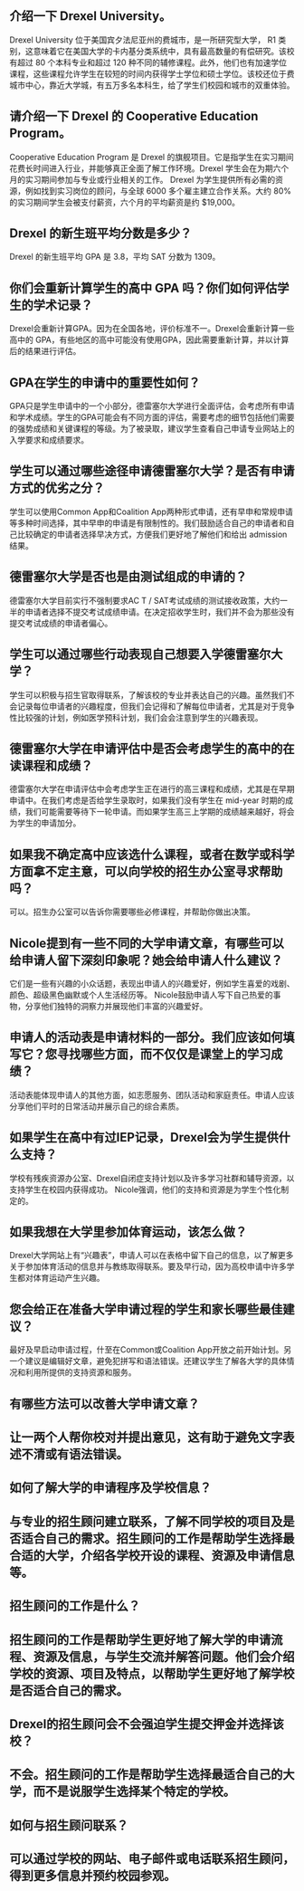 
## 介绍一下 Drexel University。

Drexel University 位于美国宾夕法尼亚州的费城市，是一所研究型大学， R1 类别，这意味着它在美国大学的卡内基分类系统中，具有最高数量的有偿研究。该校有超过 80 个本科专业和超过 120 种不同的辅修课程。此外，他们也有加速学位课程，这些课程允许学生在较短的时间内获得学士学位和硕士学位。该校还位于费城市中心，靠近大学城，有五万多名本科生，给了学生们校园和城市的双重体验。

## 请介绍一下 Drexel 的 Cooperative Education Program。

Cooperative Education Program 是 Drexel 的旗舰项目。它是指学生在实习期间花费长时间进入行业，并能够真正全面了解工作环境。Drexel 学生会在为期六个月的实习期间参加与专业或行业相关的工作。 Drexel 为学生提供所有必需的资源，例如找到实习岗位的顾问，与全球 6000 多个雇主建立合作关系。大约 80% 的实习期间学生会被支付薪资，六个月的平均薪资是约 $19,000。

## Drexel 的新生班平均分数是多少？

Drexel 的新生班平均 GPA 是 3.8，平均 SAT 分数为 1309。

## 你们会重新计算学生的高中 GPA 吗？你们如何评估学生的学术记录？

Drexel会重新计算GPA。因为在全国各地，评价标准不一。Drexel会重新计算一些高中的 GPA，有些地区的高中可能没有使用GPA，因此需要重新计算，并以计算后的结果进行评估。


## GPA在学生的申请中的重要性如何？  

GPA只是学生申请中的一个小部分，德雷塞尔大学进行全面评估，会考虑所有申请和学术成绩。学生的GPA可能会有不同方面的评估，需要考虑的细节包括他们需要的强势成绩和关键课程的等级。为了被录取，建议学生查看自己申请专业网站上的入学要求和成绩要求。


## 学生可以通过哪些途径申请德雷塞尔大学？是否有申请方式的优劣之分？  

学生可以使用Common App和Coalition App两种形式申请，还有早申和常规申请等多种时间选择，其中早申的申请是有限制性的。我们鼓励适合自己的申请者和自己比较确定的申请者选择早决方式，方便我们更好地了解他们和给出 admission 结果。


## 德雷塞尔大学是否也是由测试组成的申请的？  

德雷塞尔大学目前实行不强制要求AC T / SAT考试成绩的测试接收政策，大约一半的申请者选择不提交考试成绩申请。在决定招收学生时，我们并不会为那些没有提交考试成绩的申请者偏心。


## 学生可以通过哪些行动表现自己想要入学德雷塞尔大学？  

学生可以积极与招生官取得联系，了解该校的专业并表达自己的兴趣。虽然我们不会记录每位申请者的兴趣程度，但我们会记得和了解每位申请者，尤其是对于竞争性比较强的计划，例如医学预科计划，我们会会注意到学生的兴趣表现。 


## 德雷塞尔大学在申请评估中是否会考虑学生的高中的在读课程和成绩？  

德雷塞尔大学在申请评估中会考虑学生正在进行的高三课程和成绩，尤其是在早期申请中。在我们考虑是否给学生录取时，如果我们没有学生在 mid-year 时期的成绩，我们可能需要等待下一轮申请。而如果学生高三上学期的成绩越来越好，将会为学生的申请加分。


## 如果我不确定高中应该选什么课程，或者在数学或科学方面拿不定主意，可以向学校的招生办公室寻求帮助吗？ 

可以。招生办公室可以告诉你需要哪些必修课程，并帮助你做出决策。 

## Nicole提到有一些不同的大学申请文章，有哪些可以给申请人留下深刻印象呢？她会给申请人什么建议？

它们是一些有兴趣的小众话题，表现出申请人的兴趣爱好，例如学生喜爱的戏剧、颜色、超级黑色幽默或个人生活经历等。 Nicole鼓励申请人写下自己热爱的事物，分享他们独特的洞察力并展现他们丰富的兴趣爱好。 

## 申请人的活动表是申请材料的一部分。我们应该如何填写它？您寻找哪些方面，而不仅仅是课堂上的学习成绩？

活动表能体现申请人的其他方面，如志愿服务、团队活动和家庭责任。申请人应该分享他们平时的日常活动并展示自己的综合素质。 

## 如果学生在高中有过IEP记录，Drexel会为学生提供什么支持？

学校有残疾资源办公室、Drexel自闭症支持计划以及许多学习社群和辅导资源，以支持学生在校园内获得成功。 Nicole强调，他们的支持和资源是为学生个性化制定的。 

## 如果我想在大学里参加体育运动，该怎么做？

Drexel大学网站上有“兴趣表”，申请人可以在表格中留下自己的信息，以了解更多关于参加体育活动的信息并与教练取得联系。要及早行动，因为高校申请中许多学生都对体育运动产生兴趣。 

## 您会给正在准备大学申请过程的学生和家长哪些最佳建议？

最好及早启动申请过程，什至在Common或Coalition App开放之前开始计划。另一个建议是编辑好文章，避免犯拼写和语法错误。还建议学生了解各大学的具体情况和利用所提供的支持资源和服务。


## 有哪些方法可以改善大学申请文章？
## 让一两个人帮你校对并提出意见，这有助于避免文字表述不清或有语法错误。
## 如何了解大学的申请程序及学校信息？
## 与专业的招生顾问建立联系，了解不同学校的项目及是否适合自己的需求。招生顾问的工作是帮助学生选择最合适的大学，介绍各学校开设的课程、资源及申请信息等。
## 招生顾问的工作是什么？
## 招生顾问的工作是帮助学生更好地了解大学的申请流程、资源及信息，与学生交流并解答问题。他们会介绍学校的资源、项目及特点，以帮助学生更好地了解学校是否适合自己的需求。
## Drexel的招生顾问会不会强迫学生提交押金并选择该校？
## 不会。招生顾问的工作是帮助学生选择最适合自己的大学，而不是说服学生选择某个特定的学校。
## 如何与招生顾问联系？
## 可以通过学校的网站、电子邮件或电话联系招生顾问，得到更多信息并预约校园参观。

